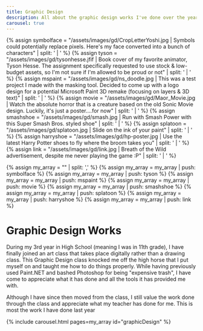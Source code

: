```yaml
---
title: Graphic Design
description: All about the graphic design works I've done over the years
carousel: true
---
```


{% assign symbolface = "/assets/images/gd/CropLetterYoshi.jpg | Symbols could potentially replace pixels. Here's my face converted into a bunch of characters" | split: ' | ' %}
{% assign tyson = "/assets/images/gd/tysonhesse.jfif | Book cover of my favorite animator, Tyson Hesse. The assignment specifically requested to use stock & low-budget assets, so I'm not sure if I'm allowed to be proud or not" | split: ' | ' %}
{% assign mspaint = "/assets/images/gd/ns_doodle.jpg | This was a test project I made with the masking tool. Decided to come up with a logo design for a potential Microsoft Paint 3D remake (focusing on layers & 3D text)" | split: ' | ' %}
{% assign movie = "/assets/images/gd/Maor_Movie.jpg | Watch the absolute horror that is a creature based on the old Sonic Movie design. Luckily, it's just a poster....for now" | split: ' | ' %}
{% assign smashshoe = "/assets/images/gd/smash.jpg | Run with Smash Power with this Super Smash Bros. styled shoe" | split: ' | ' %}
{% assign splatoon = "/assets/images/gd/splatoon.jpg | Slide on the ink of your paint" | split: ' | ' %}
{% assign harryshoe = "/assets/images/gd/hp-poster.jpg | Use the latest Harry Potter shoes to fly where the broom takes you" | split: ' | ' %}
{% assign link = "/assets/images/gd/link.jpg | Breath of the Wild advertisement, despite me never playing the game :P" | split: ' | ' %}

{% assign my_array = "" | split: ',' %}
{% assign my_array = my_array | push: symbolface %}
{% assign my_array = my_array | push: tyson %}
{% assign my_array = my_array | push: mspaint %}
{% assign my_array = my_array | push: movie %}
{% assign my_array = my_array | push: smashshoe %}
{% assign my_array = my_array | push: splatoon %}
{% assign my_array = my_array | push: harryshoe %}
{% assign my_array = my_array | push: link %}

# Graphic Design Works

During my 3rd year in High School (meaning I was in 11th grade), I have finally joined an art class that takes place digitally rather than a drawing class. This Graphic Design class knocked me off the high horse that I put myself on and taught me how to do things properly. While having previously used Paint.NET and bashed Photoshop for being "expensive trash", I have come to appreciate what it has done and all the tools it has provided me with.

Although I have since then moved from the class, I still value the work done through the class and appreciate what my teacher has done for me. This is most the work I have done last year

{% include carousel.html pages=my_array id="graphicDesign" %}